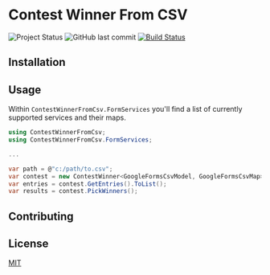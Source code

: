 # Contest Winner From CSV

![Project Status](https://img.shields.io/badge/Status-Active-success.svg) ![GitHub last commit](https://img.shields.io/github/last-commit/Programazing/ContestWinnerFromCsv.svg) [![Build Status](https://travis-ci.org/Programazing/ContestWinnerFromCsv.svg?branch=master)](https://travis-ci.org/Programazing/ContestWinnerFromCsv)

## Installation

## Usage

Within `ContestWinnerFromCsv.FormServices` you'll find a list of currently supported services and their maps.

```csharp
using ContestWinnerFromCsv;
using ContestWinnerFromCsv.FormServices;

...

var path = @"c:/path/to.csv";
var contest = new ContestWinner<GoogleFormsCsvModel, GoogleFormsCsvMap>(path);
var entries = contest.GetEntries().ToList();
var results = contest.PickWinners();
```

## Contributing

## License

[MIT](LICENSE)
